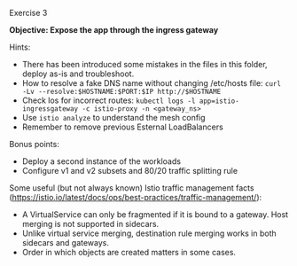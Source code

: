 Exercise 3

**Objective: Expose the app through the ingress gateway**

Hints:
* There has been introduced some mistakes in the files in this folder, deploy as-is and troubleshoot.
* How to resolve a fake DNS name without changing /etc/hosts file: `curl -Lv --resolve:$HOSTNAME:$PORT:$IP http://$HOSTNAME`
* Check los for incorrect routes: `kubectl logs -l app=istio-ingressgateway -c istio-proxy -n <gateway_ns>`
* Use `istio analyze` to understand the mesh config
* Remember to remove previous Esternal LoadBalancers

Bonus points:
* Deploy a second instance of the workloads
* Configure v1 and v2 subsets and 80/20 traffic splitting rule

Some useful (but not always known) Istio traffic management facts (https://istio.io/latest/docs/ops/best-practices/traffic-management/):
* A VirtualService can only be fragmented if it is bound to a gateway. Host merging is not supported in sidecars.
* Unlike virtual service merging, destination rule merging works in both sidecars and gateways.
* Order in which objects are created matters in some cases.


